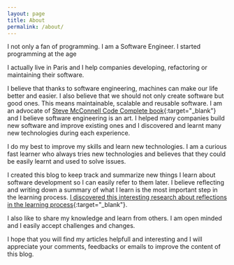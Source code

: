 ```yaml
---
layout: page
title: About
permalink: /about/
---
```


I not only a fan of programming. I am a Software Engineer. 
I started programming at the age  

I actually live in Paris and I help companies developing, refactoring or maintaining their software.  

I believe that thanks to software engineering, machines can make our life better and easier. I also believe that we should not only create software but good ones. This means maintainable, scalable and reusable software. I am an advocate of [Steve McConnell Code Complete book](https://www.amazon.com/Code-Complete-Practical-Handbook-Construction/dp/0735619670){:target="_blank"} and I believe software engineering is an art. 
I helped many companies build new software and improve existing ones and I discovered and learnt many new technologies during each experience.  

I do my best to improve my skills and learn new technologies. I am a curious fast learner who always tries new technologies and believes that they could be easily learnt and used to solve issues.  

I created this blog to keep track and summarize new things I learn about software development so I can easily refer to them later. I believe reflecting and writing down a summary of what I learn is the most important step in the learning process. [I discovered this interesting research about reflections in the learning process](https://sites.google.com/site/reflection4learning/why-reflect){:target="_blank"}.  

I also like to share my knowledge and learn from others. I am open minded and I easily accept challenges and changes.  

I hope that you will find my articles helpfull and interesting and I will appreciate your comments, feedbacks or emails to improve the content of this blog.